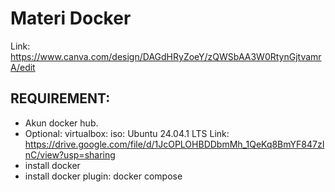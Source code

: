 # Materi Docker
Link: https://www.canva.com/design/DAGdHRyZoeY/zQWSbAA3W0RtynGjtvamrA/edit

## REQUIREMENT:

- Akun docker hub.
- Optional: virtualbox: iso: Ubuntu 24.04.1 LTS
  Link: https://drive.google.com/file/d/1JcOPLOHBDDbmMh_1QeKq8BmYF847zInC/view?usp=sharing
- install docker
- install docker plugin: docker compose